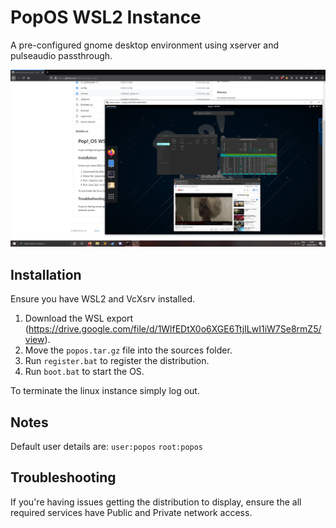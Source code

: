 # PopOS WSL2 Instance

A pre-configured gnome desktop environment using xserver and pulseaudio passthrough.

![Desktop Preview](images/preview.jpg)

## Installation

Ensure you have WSL2 and VcXsrv installed.

1. Download the WSL export (https://drive.google.com/file/d/1WlfEDtX0o6XGE6TtjILwI1iW7Se8rmZ5/view).
2. Move the `popos.tar.gz` file into the sources folder.
3. Run `register.bat` to register the distribution.
4. Run `boot.bat` to start the OS.

To terminate the linux instance simply log out.

## Notes

Default user details are: `user:popos` `root:popos`

## Troubleshooting

If you're having issues getting the distribution to display, ensure the all required services have Public and Private network access.
